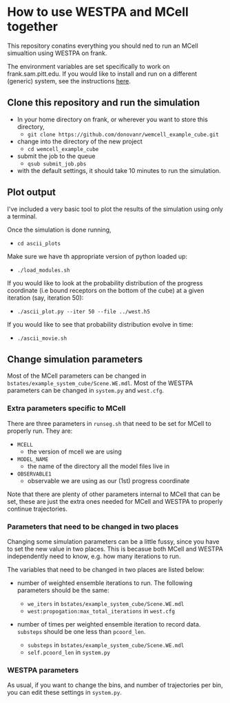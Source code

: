 # How to use WESTPA and MCell together

This repository conatins everything you should ned to run an MCell simualtion using WESTPA on frank.

The environment variables are set specifically to work on frank.sam.pitt.edu.
If you would like to install and run on a different (generic) system, see the instructions [here](https://github.com/donovanr/wemcell_example_cube).

## Clone this repository and run the simulation

- In your home directory on frank, or wherever you want to store this directory,
   - `git clone https://github.com/donovanr/wemcell_example_cube.git`
- change into the directory of the new project
   - `cd wemcell_example_cube`
- submit the job to the queue
   - `qsub submit_job.pbs`
- with the default settings, it should take 10 minutes to run the simulation.

## Plot output

I've included a very basic tool to plot the results of the simulation using only a terminal.

Once the simulation is done running,
- `cd ascii_plots`

Make sure we have th appropriate version of python loaded up:
- `./load_modules.sh`

If you would like to look at the probability distribution of the progress coordinate (i.e bound receptors on the bottom of the cube) at a given iteration (say, iteration 50):
- `./ascii_plot.py --iter 50 --file ../west.h5`

If you would like to see that probability distribution evolve in time:
- `./ascii_movie.sh`


## Change simulation parameters

Most of the MCell parameters can be changed in `bstates/example_system_cube/Scene.WE.mdl`. 
Most of the WESTPA parameters can be changed in `system.py` and `west.cfg`.

### Extra parameters specific to MCell

There are three parameters in `runseg.sh` that need to be set for MCell to properly run.
They are:
- `MCELL`
   - the version of mcell we are using
- `MODEL_NAME`
   - the name of the directory all the model files live in 
- `OBSERVABLE1`
   - observable we are using as our (1st) progress coordinate

Note that there are plenty of other parameters internal to MCell that can be set, these are just the extra ones needed for MCell and WESTPA to properly continue trajectories.

### Parameters that need to be changed in two places

Changing some simulation parameters can be a little fussy, since you have to set the new value in two places.
This is becasue both MCell and WESTPA independently need to know, e.g. how many iterations to run.

The variables that need to be changed in two places are listed below:

- number of weighted ensemble iterations to run. The following parameters should be the same:
   - `we_iters` in `bstates/example_system_cube/Scene.WE.mdl`
   - `west:propogation:max_total_iterations` in `west.cfg`

- number of times per weighted ensemble iteration to record data. `substeps` should be one less than `pcoord_len`.
   - `substeps` in `bstates/example_system_cube/Scene.WE.mdl`
   - `self.pcoord_len` in `system.py`

### WESTPA parameters

As usual, if you want to change the bins, and number of trajectories per bin, you can edit these settings in `system.py`.
